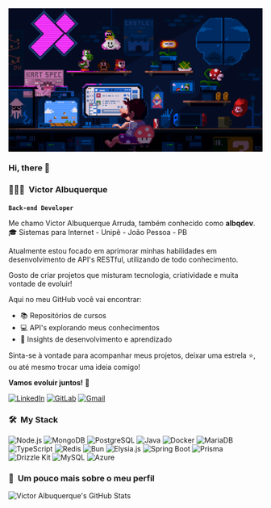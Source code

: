 <div>
<img align="center" alt="Header" src="https://github.com/DevLuxor08/DevLuxor08/blob/main/GIF/GifMario.gif" />
</div>

### Hi, there 👋

<h3> 👨🏻‍💻 &nbsp;Victor Albuquerque </h3>

**`Back-end Developer`**

Me chamo Victor Albuquerque Arruda, também conhecido como **albqdev**.<br>🎓 Sistemas para Internet - Unipê - João Pessoa - PB

Atualmente estou focado em aprimorar minhas habilidades em desenvolvimento de API's RESTful, utilizando de todo conhecimento.

Gosto de criar projetos que misturam tecnologia, criatividade e muita vontade de evoluir!

Aqui no meu GitHub você vai encontrar:
- 📚 Repositórios de cursos
- 💻 API's explorando meus conhecimentos
- 📌 Insights de desenvolvimento e aprendizado

Sinta-se à vontade para acompanhar meus projetos, deixar uma estrela ⭐, ou até mesmo trocar uma ideia comigo!


**Vamos evoluir juntos!** 🚀
<p>

[![LinkedIn](https://img.shields.io/badge/LinkedIn-0077B5?style=for-the-badge&logo=linkedin&logoColor=white)](https://www.linkedin.com/in/SEUUSERNAME/)
[![GitLab](https://img.shields.io/badge/GitLab-330F63?style=for-the-badge&logo=gitlab&logoColor=white)](https://gitlab.com/SEUUSERNAME)
[![Gmail](https://img.shields.io/badge/Gmail-333333?style=for-the-badge&logo=gmail&logoColor=red)](mailto:SEUGMAIL)

</p>

<h3> 🛠 &nbsp;My Stack</h3>

<p>
  <img src="https://img.shields.io/badge/-Node.js-333333?style=flat&logo=node.js" alt="Node.js" />
  <img src="https://img.shields.io/badge/-MongoDB-333333?style=flat&logo=mongodb" alt="MongoDB" />
  <img src="https://img.shields.io/badge/-PostgreSQL-333333?style=flat&logo=postgresql" alt="PostgreSQL" />
  <img src="https://img.shields.io/badge/-Java-333333?style=flat&logo=coffeescript&logoColor=007396" alt="Java" />
  <img src="https://img.shields.io/badge/-Docker-333333?style=flat&logo=docker&logoColor=2496ED" alt="Docker" />
  <img src="https://img.shields.io/badge/-MariaDB-333333?style=flat&logo=mariadb&logoColor=003545" alt="MariaDB" />
  <img src="https://img.shields.io/badge/-TypeScript-333333?style=flat&logo=typescript&logoColor=2D79C7" alt="TypeScript" />
    <img src="https://img.shields.io/badge/-Redis-333333?style=flat&logo=redis" alt="Redis" />
    <img src="https://img.shields.io/badge/-Bun-333333?style=flat&logo=bun" alt="Bun" />
    <img src="https://img.shields.io/badge/-Elysia-333333?style=flat&logo=elysia" alt="Elysia.js" />
    <img src="https://img.shields.io/badge/-Spring Boot-333333?style=flat&logo=spring" alt="Spring Boot" />
    <img src="https://img.shields.io/badge/-Prisma-333333?style=flat&logo=prisma" alt="Prisma" />
    <img src="https://img.shields.io/badge/-Drizzle Kit-333333?style=flat&logo=drizzle" alt="Drizzle Kit" />
    <img src="https://img.shields.io/badge/-MySQL-333333?style=flat&logo=mysql" alt="MySQL" />
        <img src="https://img.shields.io/badge/-Azure-333333?style=flat&logo=microsoft" alt="Azure" />
</p>



<h3>🚀 &nbsp;Um pouco mais sobre o meu perfil</h3>

![Victor Albuquerque's GitHub Stats](https://github-readme-stats.vercel.app/api?username=albqvictor1508&show_icons=true&theme=dark&stars=false)

